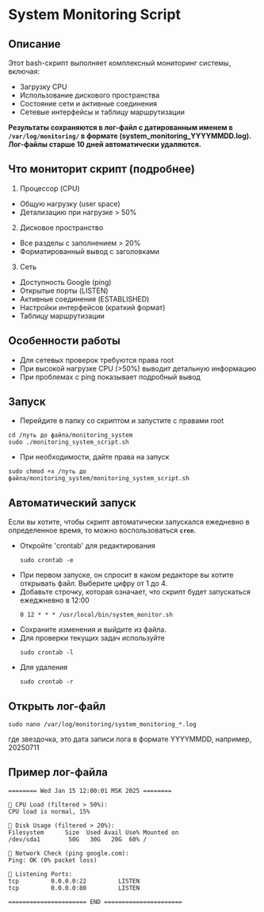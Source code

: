 # System Monitoring Script

## Описание
Этот bash-скрипт выполняет комплексный мониторинг системы, включая:
* Загрузку CPU
* Использование дискового пространства
* Состояние сети и активные соединения
* Сетевые интерфейсы и таблицу маршрутизации

**Результаты сохраняются в лог-файл с датированным именем в `/var/log/monitoring/` в формате (system_monitoring_YYYYMMDD.log).**
**Лог-файлы старше 10 дней автоматически удаляются.**


## Что мониторит скрипт (подробнее)
1. Процессор (CPU)
* Общую нагрузку (user space)
* Детализацию при нагрузке > 50%

2. Дисковое пространство
* Все разделы с заполнением > 20%
* Форматированный вывод с заголовками

3. Сеть
* Доступность Google (ping)
* Открытые порты (LISTEN)
* Активные соединения (ESTABLISHED)
* Настройки интерфейсов (краткий формат)
* Таблицу маршрутизации


## Особенности работы
* Для сетевых проверок требуются права root
* При высокой нагрузке CPU (>50%) выводит детальную информацию
* При проблемах с ping показывает подробный вывод


## Запуск
* Перейдите в папку со скриптом и запустите c правами root
```
cd /путь до файла/monitoring_system
sudo ./monitoring_system_script.sh
```
* При необходимости, дайте права на запуск
```
sudo chmod +x /путь до файла/monitoring_system/monitoring_system_script.sh
```


## Автоматический запуск
Если вы хотите, чтобы скрипт автоматически запускался ежедневно в определенное время, то можно воспользоваться **`cron`**.
* Откройте 'crontab' для редактирования
  ```
  sudo crontab -e
  ```
* При первом запуске, он спросит в каком редакторе вы хотите открывать файл. Выберите цифру от 1 до 4.
* Добавьте строчку, которая означает, что скрипт будет запускаться ежеджневно в 12:00
  ```
  0 12 * * * /usr/local/bin/system_monitor.sh
  ```
* Сохраните изменения и выйдите из файла.
* Для проверки текущих задач используйте
  ```
  sudo crontab -l
  ```
* Для удаления
  ```
  sudo crontab -r
  ```

## Открыть лог-файл
```
sudo nano /var/log/monitoring/system_monitoring_*.log
```
где звездочка, это дата записи лога в формате YYYYMMDD, например, 20250711

## Пример лог-файла
```
======== Wed Jan 15 12:00:01 MSK 2025 ========

🔹 CPU Load (filtered > 50%):
CPU load is normal, 15%

🔹 Disk Usage (filtered > 20%):
Filesystem      Size  Used Avail Use% Mounted on
/dev/sda1        50G   30G   20G  60% /

🔹 Network Check (ping google.com):
Ping: OK (0% packet loss)

🔹 Listening Ports:
tcp         0.0.0.0:22         LISTEN
tcp         0.0.0.0:80         LISTEN

====================== END ======================
```

